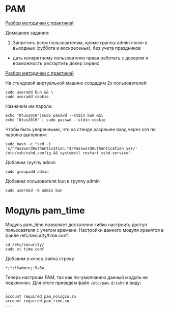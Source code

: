 # PAM

[Разбор методички с практикой](https://github.com/Edo1993/otus_14/blob/master/pam_practice.md) 

Домашнее задание:

1. Запретить всем пользователям, кроме группы admin логин в выходные (суббота и воскресенье), без учета праздников
* дать конкретному пользователю права работать с докером и возможность рестартить докер сервис

[Разбор методички с практикой](https://github.com/Edo1993/otus_14/blob/master/pam_practice.md) 

На стендовой виртуальной машине создадим 2х пользователей:
```
sudo useradd bun && \
sudo useradd cookie
```
Назначим им пароли:
```
echo "Otus2019"|sudo passwd --stdin bun &&\
echo "Otus2019" | sudo passwd --stdin cookie
```
Чтобы быть уверенными, что на стенде разрешен вход через ssh по паролю выполним:
```
sudo bash -c "sed -i 's/^PasswordAuthentication.*$/PasswordAuthentication yes/' /etc/ssh/sshd_config && systemctl restart sshd.service"
```
Добавим группу admin
```
sudo groupadd admin
```
Добавим пользователя bun в группу admin 
```
sudo usermod -G admin bun
```

# Модуль pam_time

Модуль pam_time позволяет достаточно гибко настроить доступ пользователя с учетом времени. Настройки данного модуля хранятся в файле /etc/security/time.conf.
```
cd /etc/security/
sudo vi time.conf
```
Добавим в конец файла строку
```
*;*;!%admin;!SaSu
```
Теперь настроим PAM, так как по-умолчанию данный модуль не подключен.
Для этого приведем файл ```/etc/pam.d/sshd``` к виду:
```
...
account required pam_nologin.so
account required pam_time.so
...
```
